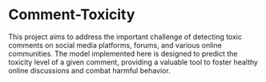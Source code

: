 # Comment-Toxicity
This project aims to address the important challenge of detecting toxic comments on social media platforms, forums, and various online communities. The model implemented here is designed to predict the toxicity level of a given comment, providing a valuable tool to foster healthy online discussions and combat harmful behavior.
